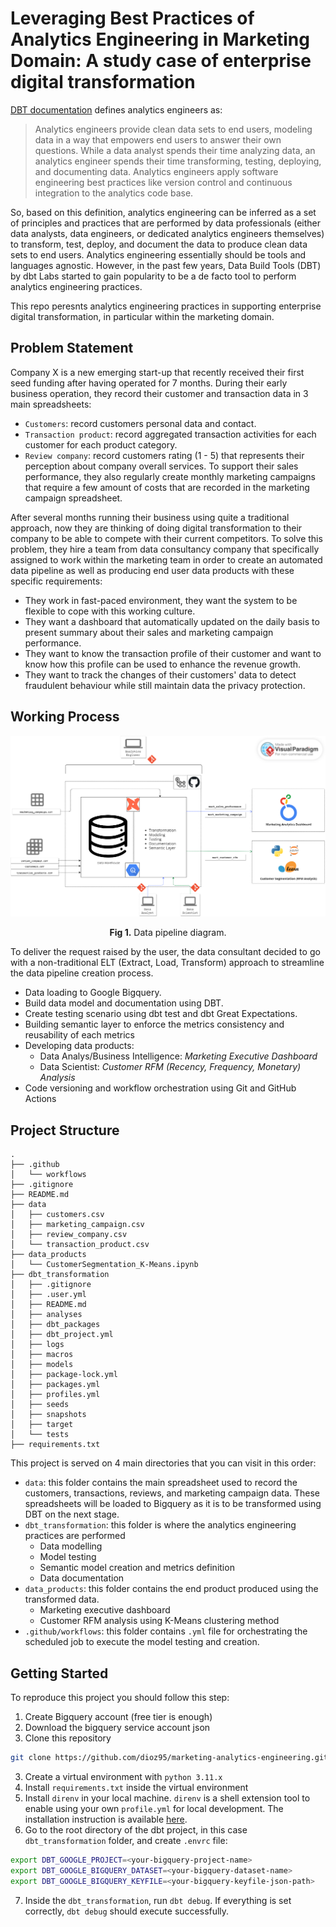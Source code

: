# Leveraging Best Practices of Analytics Engineering in Marketing Domain: A study case of enterprise digital transformation
[DBT documentation](https://www.getdbt.com/what-is-analytics-engineering#:~:text=%23-,Analytics%20engineers%20provide%20clean%20data%20sets%20to%20end%20users%2C%20modeling,%2C%20deploying%2C%20and%20documenting%20data.) defines analytics engineers as:

>Analytics engineers provide clean data sets to end users, modeling data in a way that empowers end users to answer their own questions. While a data analyst spends their time analyzing data, an analytics engineer spends their time transforming, testing, deploying, and documenting data. Analytics engineers apply software engineering best practices like version control and continuous integration to the analytics code base.

So, based on this definition, analytics engineering can be inferred as a set of principles and practices that are performed by data professionals (either data analysts, data engineers, or dedicated analytics engineers themselves) to transform, test, deploy, and document the data to produce clean data sets to end users. Analytics engineering essentially should be tools and languages agnostic. However, in the past few years, Data Build Tools (DBT) by dbt Labs started to gain popularity to be a de facto tool to perform analytics engineering practices.

This repo peresnts analytics engineering practices in supporting enterprise digital transformation, in particular within the marketing domain.

## Problem Statement

Company X is a new emerging start-up that recently received their first seed funding after having operated for 7 months. During their early business operation, they record their customer and transaction data in 3 main spreadsheets:

- `Customers`: record customers personal data and contact.
- `Transaction product`: record aggregated transaction activities for each customer for each product category.
- `Review company`: record customers rating (1 - 5) that represents their perception about company overall services.
  To support their sales performance, they also regularly create monthly marketing campaigns that require a few amount of costs that are recorded in the marketing campaign spreadsheet.

After several months running their business using quite a traditional approach, now they are thinking of doing digital transformation to their company to be able to compete with their current competitors. To solve this problem, they hire a team from data consultancy company that specifically assigned to work within the marketing team in order to create an automated data pipeline as well as producing end user data products with these specific requirements:

- They work in fast-paced environment, they want the system to be flexible to cope with this working culture.
- They want a dashboard that automatically updated on the daily basis to present summary about their sales and marketing campaign performance.
- They want to know the transaction profile of their customer and want to know how this profile can be used to enhance the revenue growth.
- They want to track the changes of their customers' data to detect fraudulent behaviour while still maintain data the privacy protection.

## Working Process
<p align="center"><img src="https://github.com/dioz95/marketing-analytics-engineering/blob/main/assets/diagram.png" /></p>
<p align="center"><strong>Fig 1.</strong> Data pipeline diagram.</p>

To deliver the request raised by the user, the data consultant decided to go with a non-traditional ELT (Extract, Load, Transform) approach to streamline the data pipeline creation process.

- Data loading to Google Bigquery.
- Build data model and documentation using DBT.
- Create testing scenario using dbt test and dbt Great Expectations.
- Building semantic layer to enforce the metrics consistency and reusability of each metrics
- Developing data products:
  - Data Analys/Business Intelligence: _Marketing Executive Dashboard_
  - Data Scientist: _Customer RFM (Recency, Frequency, Monetary) Analysis_
- Code versioning and workflow orchestration using Git and GitHub Actions

## Project Structure

```
.
├── .github
│   └── workflows
├── .gitignore
├── README.md
├── data
│   ├── customers.csv
│   ├── marketing_campaign.csv
│   ├── review_company.csv
│   └── transaction_product.csv
├── data_products
│   └── CustomerSegmentation_K-Means.ipynb
├── dbt_transformation
│   ├── .gitignore
│   ├── .user.yml
│   ├── README.md
│   ├── analyses
│   ├── dbt_packages
│   ├── dbt_project.yml
│   ├── logs
│   ├── macros
│   ├── models
│   ├── package-lock.yml
│   ├── packages.yml
│   ├── profiles.yml
│   ├── seeds
│   ├── snapshots
│   ├── target
│   └── tests
├── requirements.txt
```

This project is served on 4 main directories that you can visit in this order:

- `data`: this folder contains the main spreadsheet used to record the customers, transactions, reviews, and marketing campaign data. These spreadsheets will be loaded to Bigquery as it is to be transformed using DBT on the next stage.
- `dbt_transformation`: this folder is where the analytics engineering practices are performed
  - Data modelling
  - Model testing
  - Semantic model creation and metrics definition
  - Data documentation
- `data_products`: this folder contains the end product produced using the transformed data.
  - Marketing executive dashboard
  - Customer RFM analysis using K-Means clustering method
- `.github/workflows`: this folder contains `.yml` file for orchestrating the scheduled job to execute the model testing and creation.

## Getting Started
To reproduce this project you should follow this step:
1. Create Bigquery account (free tier is enough)
2. Download the bigquery service account json
3. Clone this repository
  ```bash
  git clone https://github.com/dioz95/marketing-analytics-engineering.git
  ```
3. Create a virtual environment with `python 3.11.x`
4. Install `requirements.txt` inside the virtual environment
5. Install `direnv` in your local machine. `direnv` is a shell extension tool to enable using your own `profile.yml` for local development. The installation instruction is available [here](https://direnv.net/).
6. Go to the root directory of the dbt project, in this case `dbt_transformation` folder, and create `.envrc` file:
  ```bash
  export DBT_GOOGLE_PROJECT=<your-bigquery-project-name>
  export DBT_GOOGLE_BIGQUERY_DATASET=<your-bigquery-dataset-name>
  export DBT_GOOGLE_BIGQUERY_KEYFILE=<your-bigquery-keyfile-json-path>
  ```
7. Inside the `dbt_transformation`, run `dbt debug`. If everything is set correctly, `dbt debug` should execute successfully.
